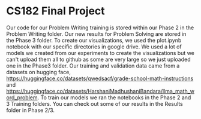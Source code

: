 # CS182 Final Project
Our code for our Problem Writing training is stored within our Phase 2 in the Problem Writing folder.
Our new results for Problem Solving are stored in the Phase 3 folder. To create our visualizations, we used the plot.ipynb notebook with our specific directories in google drive.
We used a lot of models we created from our experiments to create the visualizations but we can't upload them all to github as some are very large so we just uploaded one in the Phase3 folder.
Our training and validation data came from a datasets on hugging face, https://huggingface.co/datasets/qwedsacf/grade-school-math-instructions and https://huggingface.co/datasets/HarshaniMadhushaniBandara/llma_math_word_problem.
To train our models we ran the notebooks in the Phase 2 and 3 Training folders. You can check out some of our results in the Results folder in Phase 2/3.
